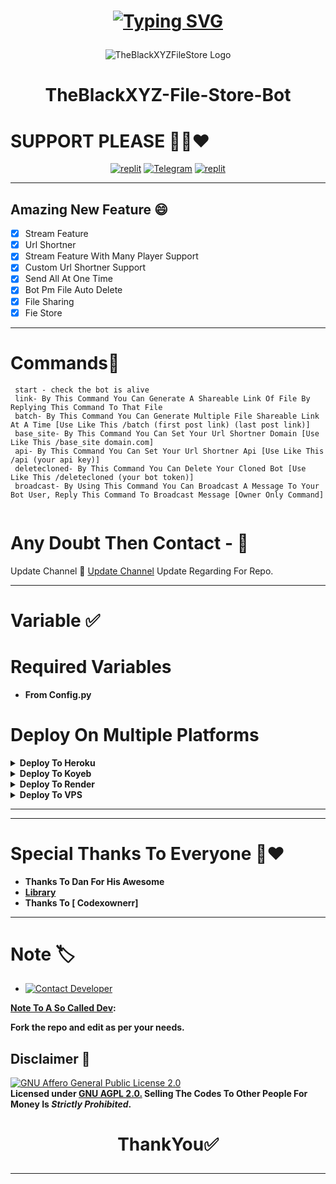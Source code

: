 
<h1 align="center">
  
[![Typing SVG](https://readme-typing-svg.herokuapp.com?font=Lemon+milk&color=Y70000&lines=Welcome+To+TheBlackXYZBotz;I+Am+Teligram+Bot+Developerr+;This+Is+FileStore+Bot;Multiple+Features+Subscribe+TheBlackXYZ+On+YouTube;Please+Star+and+Fork+My+Repos)](https://git.io/typing-svg) 
</h1>

<p align="center">
  <img src="https://media-hosting.imagekit.io//072a7f3f48284e72/giphy.gif?Expires=1835102149&Key-Pair-Id=K2ZIVPTIP2VGHC&Signature=qLM1Ny6ZmqeGpdacar89tnE2J4AttZNFvHHtYvPhFR4FUBzLfyTWvJER6jUhQfPyi2cGqkdirTvOdxTOuhbOqsEfC68GaNf1OHE91I0rdQh5rJwM9Ru452DXzmM8onQBF4RQP1QM3veX8PUG0lf-s9XX9XNt66skRH4F~J7ukgZeOygFArzI2wq6IX38777iig0H7LD~2BCd13AkNhVZDjNiuA9spILXZTIN~rxxd4xD0bBOMtsEjZppbdAYxpCC2BaFjD8ktNx5-jET6YuassZQF1j8XCEgZ-VPWkPRThQ1EBBqB6sMIPTR2olCs6EMpr9wQMfiIRD8mFrJdAvb7A__" alt="TheBlackXYZFileStore Logo">
</p>
<h1 align="center">
  TheBlackXYZ-File-Store-Bot
</h1>

# SUPPORT PLEASE 🥺🥺❤️
</p>
<p align="center">
<a href="https://t.me/codexbotmaker"><img alt="replit" src="https://img.shields.io/badge/-Instagram-orange?style=for-the-badge&logo=instagram&logoColor=white"/></a> <a href="https://t.me/codexbotmaker"><img alt="Telegram" src="https://img.shields.io/badge/Codexownerr-2CA5E0?style=for-the-badge&logo=telegram&logoColor=green"/></a>
<a href="https://t.me/codexmoviesgroup"><img alt="replit" src="https://img.shields.io/badge/-youtube-red?style=for-the-badge&logo=youtube&logoColor=white"/></a>
</p>

____________________________________________________________________________________________________________________________________________
  
## Amazing New Feature 😄
- [x] Stream Feature
- [x] Url Shortner 
- [x] Stream Feature With Many Player Support 
- [x] Custom Url Shortner Support
- [x] Send All At One Time 
- [x] Bot Pm File Auto Delete
- [x] File Sharing 
- [x] Fie Store
____________________________________________________________________________________________________________________________________________

# Commands🫣
```
 start - check the bot is alive 
 link- By This Command You Can Generate A Shareable Link Of File By Replying This Command To That File
 batch- By This Command You Can Generate Multiple File Shareable Link At A Time [Use Like This /batch (first post link) (last post link)]
 base_site- By This Command You Can Set Your Url Shortner Domain [Use Like This /base_site domain.com]
 api- By This Command You Can Set Your Url Shortner Api [Use Like This /api (your api key)]
 deletecloned- By This Command You Can Delete Your Cloned Bot [Use Like This /deletecloned (your bot token)]
 broadcast- By Using This Command You Can Broadcast A Message To Your Bot User, Reply This Command To Broadcast Message [Owner Only Command]
  
```

# Any Doubt Then Contact - 💯
Update Channel 🙂 <a href='https://telegram.dog/Codexownerr'>Update Channel</a> Update Regarding For Repo.</b>

____________________________________________________________________________________________________________________________________________

# Variable ✅
# Required Variables
* <b> From Config.py </b>


# Deploy On Multiple Platforms 

<details><summary><b>Deploy To Heroku</b></summary>
<p>
<br>
<a href="https://heroku.com/deploy?template=https://github.com/Nickroger797/Filestore">
  <img src="https://www.herokucdn.com/deploy/button.svg" alt="Deploy To Heroku">
</a>
</p>
</details>

<details><summary><b>Deploy To Koyeb</b></summary>
<br>
<b>The fastest way to deploy the application is to click the Deploy to Koyeb button below.</b>
<br>
<br>

[![Deploy to Koyeb](https://www.koyeb.com/static/images/deploy/button.svg)](https://app.koyeb.com/deploy?type=git&repository=github.com/Nickroger797/Filestore&branch=Black&name=TheBlackXYZFileStore)
</details>

<details><summary><b>Deploy To Render</b></summary>
<br>
<b>
Use these commands:
<br>
<br>
• Build Command: <code>pip3 install -U -r requirements.txt</code>
<br>
<br>
• Start Command: <code>python3 bot.py</code>
<br>
<br>
Go to https://uptimerobot.com/ and add a monitor to keep your bot alive.
<br>
<br>
Use these settings when adding a monitor:</b>
<br>
<br>
<img src="https://telegra.ph/file/a79a156e44f43c9833b50.jpg" alt="render template">
<br>
<br>
<b>Click on the below button to deploy directly to render ↓</b>
<br>
<br>
<a href="https://render.com/deploy?repo=https://github.com/Nickroger797/Filestore/tree/Black">
<img src="https://render.com/images/deploy-to-render-button.svg" alt="Deploy to Render">
</a>
</details>

<details><summary><b>Deploy To VPS</summary>


`git clone https://github.com/Nickroger797/Filestore`

Install Packages

`pip3 install -U -r requirements.txt`

Edit info.py with variables as given below then run bot

`python3 bot.py`

</b>
</details>

<hr>

____________________________________________________________________________________________________________________________________________

# Special Thanks To Everyone 💞❤️
 - <b>Thanks To Dan For His Awesome
 - [Library](https://github.com/pyrogram/pyrogram)
 - Thanks To [ Codexownerr]</b>

____________________________________________________________________________________________________________________________________________

# Note 🏷️
 
* [![Contact Developer](https://img.shields.io/static/v1?label=Contact+Developer&message=On+Telegram&color=critical)](https://telegram.me/Codexownerr)

<b>[Note To A So Called Dev](https://t.me/codexbotmaker): 

Fork the repo and edit as per your needs.</b>

## Disclaimer 📄
[![GNU Affero General Public License 2.0](https://www.gnu.org/graphics/agplv3-155x51.png)](https://www.gnu.org/licenses/agpl-3.0.en.html#header)    
<b>Licensed under [GNU AGPL 2.0.](https://github.com/Nickroger797/Filestore/blob/Black/LICENSE)
Selling The Codes To Other People For Money Is *Strictly Prohibited*.</b>

</pre>
</p>
</details>

<h1 align="center">

ThankYou✅

</h1>

____________________________________________________________________________________________________________________________________________
